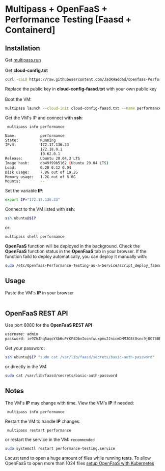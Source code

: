 # Multipass + OpenFaaS + Performance Testing [Faasd + Containerd]

## Installation

Get [multipass.run](https://multipass.run)<br /><br />
Get **cloud-config.txt**<br />

```sh
curl -sSLO https://raw.githubusercontent.com/JadKHaddad/Openfaas-Performance-Testing-as-a-Service/main/cloud-config-faasd.txt
```
Replace the public key in **cloud-config-faasd.txt** with your own public key<br /><br />
Boot the VM:
```sh
multipass launch --cloud-init cloud-config-faasd.txt --name performance --cpus 6 --mem 6G --disk 20G
```
Get the VM's IP and connect with **ssh**:
```sh
 multipass info performance
```
```sh
Name:           performance
State:          Running
IPv4:           172.17.136.33
                172.18.0.1
                10.62.0.1
Release:        Ubuntu 20.04.3 LTS
Image hash:     db49f99b5162 (Ubuntu 20.04 LTS)
Load:           0.28 0.12 0.04
Disk usage:     7.8G out of 19.2G
Memory usage:   1.2G out of 6.0G
Mounts:         --
```
Set the variable **IP**:
```sh
export IP="172.17.136.33"
```
Connect to the VM listed with **ssh**:
```sh
ssh ubuntu@$IP
```
or:
```sh
multipass shell performance
```
**OpenFaaS** function will be deployed in the background. Check the **OpenFaaS** function status in the **OpenFaaS** tab in your browser. If the function faild to deploy automatically, you can deploy it manually with:
```sh
sudo /etc/Openfaas-Performance-Testing-as-a-Service/script_deploy_faasd.sh 
```
## Usage

Paste the VM's **IP** in your browser<br /><br />

## OpenFaaS REST API

Use port 8080 for the **OpenFaaS REST API**<br />
```sh
username: admin
password: ie9ZhJhq5aqoYXb6uPrKF4DbvIoonfwuxpmu2JnicmDMMJO8tOsnc9jOG730DuW
```
Get your password:
```sh
ssh ubuntu@$IP "sudo cat /var/lib/faasd/secrets/basic-auth-password"
```
or directly in the VM:
```sh
sudo cat /var/lib/faasd/secrets/basic-auth-password
```

## Notes
The VM's **IP** may change with time. View the VM's **IP** if needed:
```sh
 multipass info performance
```
Restart the VM to handle **IP** changes:
```sh
 multipass restart performance
```
or restart the service in the VM: ```recommended```
```sh
sudo systemctl restart performance-testing.service
```
Locust tend to open a huge amount of files while running tests. To allow OpenFaaS to open more than 1024 files [setup OpenFaaS with Kubernetes](Multipass-OpenFaaS-Performance-Testing-Service-kube.md)<br />


